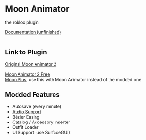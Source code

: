# Moon Animator
the roblox plugin

<a href="https://zildjibian.github.io/moon-plus">
  Documentation (unfinished)
</a><br><br>

## Link to Plugin
<a href="https://www.roblox.com/library/4725618216">
  Original Moon Animator 2
</a><br><br>

<a href="https://github.com/zildjibian/moon-animator/releases/download/latest/Moon.Animator.2.rbxm">
  Moon Animator 2 Free
</a><br>
<a href="https://create.roblox.com/store/asset/17171181036/MoonPlus">Moon Plus</a>, use this with Moon Animator instead of the modded one<br>

## Modded Features
  - Autosave (every minute)
  - <a href="https://youtu.be/9lsvWiSNLZ0">Audio Support</a>
  - Bézier Easing
  - Catalog / Accessory Inserter
  - Outfit Loader
  - UI Support (use SurfaceGUI)
